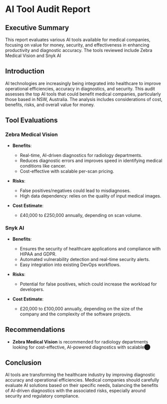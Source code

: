 # AI Tool Audit Report

## Executive Summary
This report evaluates various AI tools available for medical companies, focusing on value for money, security, and effectiveness in enhancing productivity and diagnostic accuracy. The tools reviewed include Zebra Medical Vision and Snyk AI

## Introduction
AI technologies are increasingly being integrated into healthcare to improve operational efficiencies, accuracy in diagnostics, and security. This audit assesses the top AI tools that could benefit medical companies, particularly those based in NSW, Australia. The analysis includes considerations of cost, benefits, risks, and overall value for money.

## Tool Evaluations

### Zebra Medical Vision
- **Benefits**:
  - Real-time, AI-driven diagnostics for radiology departments.
  - Reduces diagnostic errors and improves speed in identifying medical conditions like cancer.
  - Cost-effective with scalable per-scan pricing.

- **Risks**:
  - False positives/negatives could lead to misdiagnoses.
  - High data dependency: relies on the quality of input medical images.

- **Cost Estimate**:
  - £40,000 to £250,000 annually, depending on scan volume.

### Snyk AI
- **Benefits**:
  - Ensures the security of healthcare applications and compliance with HIPAA and GDPR.
  - Automated vulnerability detection and real-time security alerts.
  - Easy integration into existing DevOps workflows.

- **Risks**:
  - Potential for false positives, which could increase the workload for developers.

- **Cost Estimate**:
  - £20,000 to £100,000 annually, depending on the size of the company and the complexity of the software projects.



## Recommendations
- **Zebra Medical Vision** is recommended for radiology departments looking for cost-effective, AI-powered diagnostics with scalable​⬤

## Conclusion
AI tools are transforming the healthcare industry by improving diagnostic accuracy and operational efficiencies. Medical companies should carefully evaluate AI solutions based on their specific needs, balancing the benefits of AI-driven diagnostics with the associated risks, especially around security and regulatory compliance.